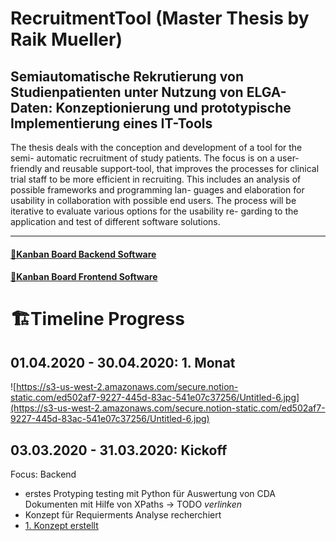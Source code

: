 # RecruitmentTool (Master Thesis by Raik Mueller) 
## Semiautomatische Rekrutierung von Studienpatienten unter Nutzung von ELGA-Daten: Konzeptionierung und prototypische Implementierung eines IT-Tools

The thesis deals with the conception and development of a tool for the semi- automatic recruitment of study patients. The focus is on a user-friendly and reusable support-tool, that improves the processes for clinical trial staff to be more efficient in recruiting.
This includes an analysis of possible frameworks and programming lan- guages and elaboration for usability in collaboration with possible end users. The process will be iterative to evaluate various options for the usability re- garding to the application and test of different software solutions.



---
#### [🎯Kanban Board Backend Software](https://github.com/raikm/RecruitmentTool/projects/2)

#### [🎯Kanban Board Frontend Software](https://github.com/raikm/RecruitmentTool/projects/3)

# 🏗Timeline Progress

## 01.04.2020 - 30.04.2020: 1. Monat
![https://s3-us-west-2.amazonaws.com/secure.notion-static.com/ed502af7-9227-445d-83ac-541e07c37256/Untitled-6.jpg](https://s3-us-west-2.amazonaws.com/secure.notion-static.com/ed502af7-9227-445d-83ac-541e07c37256/Untitled-6.jpg)

## 03.03.2020 - 31.03.2020: Kickoff
Focus: Backend
- erstes Protyping testing mit Python für Auswertung von CDA Dokumenten mit Hilfe von XPaths -> TODO *verlinken*
- Konzept für Requierments Analyse recherchiert
- [1. Konzept erstellt](https://www.notion.so/Konzept-a88d0a9f79ec4122bc6533d7d3cdb702)

